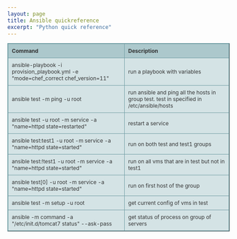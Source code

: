 ```yaml
---
layout: page 
title: Ansible quickreference
excerpt: "Python quick reference"
---
```

<style type="text/css">
.tftable {font-size:12px;color:#333333;width:100%;border-width: 1px;border-color: #729ea5;border-collapse: collapse;}
.tftable th {font-size:12px;background-color:#acc8cc;border-width: 1px;padding: 8px;border-style: solid;border-color: #729ea5;text-align:left;}
.tftable tr {background-color:#d4e3e5;}
.tftable td {font-size:12px;border-width: 1px;padding: 8px;border-style: solid;border-color: #729ea5;}
.tftable tr:hover {background-color:#ffffff;}
</style>
<table class="tftable" border="1">
<tbody>
<tr><th>Command</th><th>Description</th></tr>
<tr><td>ansible-playbook -i provision_playbook.yml -e "mode=chef_correct chef_version=11"	</td><td>	run a playbook with variables	</td></tr>
<tr><td>ansible test -m ping -u root </td><td> run ansible and ping all the hosts in group test. test in specified in /etc/ansible/hosts</td></tr>
<tr><td>ansible test -u root -m service -a "name=httpd state=restarted"	</td><td> restart a service</td></tr> 
<tr><td>ansible test:test1 -u root -m service -a "name=httpd state=started"	</td><td> run on both test and test1 groups</td></tr>
<tr><td>ansible test:!test1 -u root -m service -a "name=httpd state=started" </td><td> run on all vms that are in test but not in test1</td></tr>
<tr><td>ansible test[0] -u root -m service -a "name=httpd state=started" </td><td> run on first host of the group </td></tr>

<tr><td>ansible test -m setup -u root	 </td><td> get current config of vms in test</td></tr>

<tr><td>ansible <group> -m command -a "/etc/init.d/tomcat7 status" --ask-pass</td><td> get status of process on group of servers</td></tr>
</tbody>
</table>

